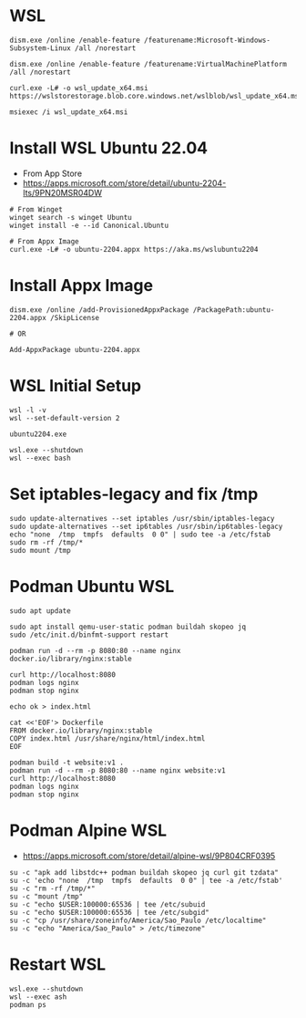 # WSL
```
dism.exe /online /enable-feature /featurename:Microsoft-Windows-Subsystem-Linux /all /norestart
```
```
dism.exe /online /enable-feature /featurename:VirtualMachinePlatform /all /norestart
```
```
curl.exe -L# -o wsl_update_x64.msi https://wslstorestorage.blob.core.windows.net/wslblob/wsl_update_x64.msi
```
```
msiexec /i wsl_update_x64.msi
```
# Install WSL Ubuntu 22.04
- From App Store
- https://apps.microsoft.com/store/detail/ubuntu-2204-lts/9PN20MSR04DW
```
# From Winget
winget search -s winget Ubuntu
winget install -e --id Canonical.Ubuntu

# From Appx Image
curl.exe -L# -o ubuntu-2204.appx https://aka.ms/wslubuntu2204
```
# Install Appx Image
```
dism.exe /online /add-ProvisionedAppxPackage /PackagePath:ubuntu-2204.appx /SkipLicense

# OR

Add-AppxPackage ubuntu-2204.appx
```

# WSL Initial Setup
```
wsl -l -v
wsl --set-default-version 2

ubuntu2204.exe

wsl.exe --shutdown
wsl --exec bash
```
# Set iptables-legacy and fix /tmp
```
sudo update-alternatives --set iptables /usr/sbin/iptables-legacy
sudo update-alternatives --set ip6tables /usr/sbin/ip6tables-legacy
echo "none  /tmp  tmpfs  defaults  0 0" | sudo tee -a /etc/fstab
sudo rm -rf /tmp/*
sudo mount /tmp
```
# Podman Ubuntu WSL
```
sudo apt update
```
```
sudo apt install qemu-user-static podman buildah skopeo jq
sudo /etc/init.d/binfmt-support restart
```
```
podman run -d --rm -p 8080:80 --name nginx docker.io/library/nginx:stable
```
```
curl http://localhost:8080
podman logs nginx
podman stop nginx
```
```
echo ok > index.html

cat <<'EOF'> Dockerfile
FROM docker.io/library/nginx:stable
COPY index.html /usr/share/nginx/html/index.html
EOF
```
```
podman build -t website:v1 .
podman run -d --rm -p 8080:80 --name nginx website:v1
curl http://localhost:8080
podman logs nginx
podman stop nginx
```
# Podman Alpine WSL
- https://apps.microsoft.com/store/detail/alpine-wsl/9P804CRF0395
```
su -c "apk add libstdc++ podman buildah skopeo jq curl git tzdata"
su -c 'echo "none  /tmp  tmpfs  defaults  0 0" | tee -a /etc/fstab'
su -c "rm -rf /tmp/*"
su -c "mount /tmp"
su -c "echo $USER:100000:65536 | tee /etc/subuid
su -c "echo $USER:100000:65536 | tee /etc/subgid"
su -c "cp /usr/share/zoneinfo/America/Sao_Paulo /etc/localtime"
su -c "echo "America/Sao_Paulo" > /etc/timezone"
```

# Restart WSL
```
wsl.exe --shutdown
wsl --exec ash
podman ps
```
